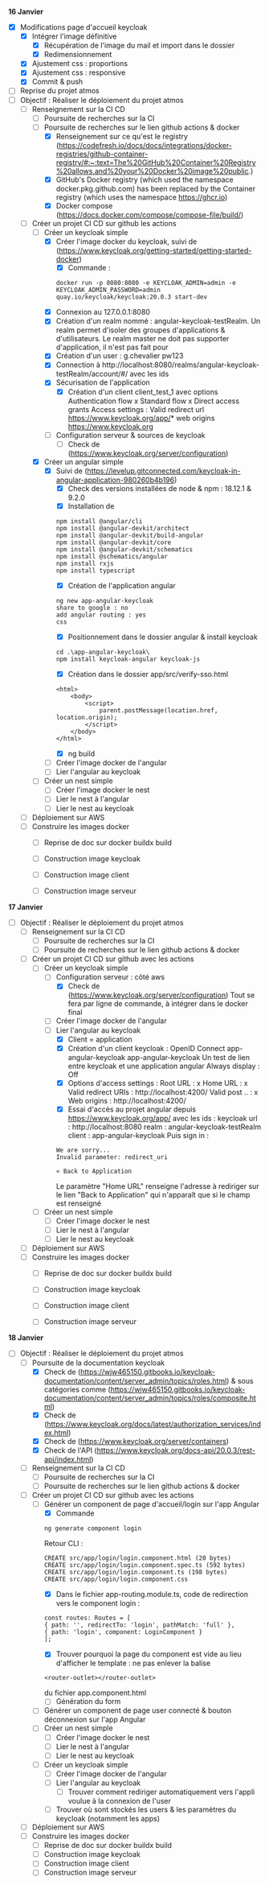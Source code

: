 **16 Janvier**
- [x] Modifications page d'accueil keycloak
    - [x] Intégrer l'image définitive
        - [x] Récupération de l'image du mail et import dans le dossier
        - [x] Redimensionnement
    - [x] Ajustement css : proportions
    - [x] Ajustement css : responsive
    - [x] Commit & push
- [ ] Reprise du projet atmos
- [ ] Objectif : Réaliser le déploiement du projet atmos 
    - [ ] Renseignement sur la CI CD
        - [ ] Poursuite de recherches sur la CI
        - [ ] Poursuite de recherches sur le lien github actions & docker 
            - [x] Renseignement sur ce qu'est le registry (https://codefresh.io/docs/docs/integrations/docker-registries/github-container-registry/#:~:text=The%20GitHub%20Container%20Registry%20allows,and%20your%20Docker%20image%20public.)
            - [x] GitHub's Docker registry (which used the namespace docker.pkg.github.com) has been replaced by the Container registry (which uses the namespace https://ghcr.io)
            - [x] Docker compose (https://docs.docker.com/compose/compose-file/build/)
    - [ ] Créer un projet CI CD sur github   les actions
        - [ ] Créer un keycloak simple
            - [x] Créer l'image docker du keycloak, suivi de (https://www.keycloak.org/getting-started/getting-started-docker)
                - [x] Commande :
                ```
                docker run -p 8080:8080 -e KEYCLOAK_ADMIN=admin -e KEYCLOAK_ADMIN_PASSWORD=admin quay.io/keycloak/keycloak:20.0.3 start-dev
                ```
            - [x] Connexion au 127.0.0.1:8080
            - [x] Création d'un realm nommé : angular-keycloak-testRealm. Un realm permet d'isoler des groupes d'applications & d'utilisateurs. Le realm master ne doit pas supporter d'application, il n'est pas fait pour
            - [x] Création d'un user :
            g.chevalier
            pw123
            - [x] Connection à http://localhost:8080/realms/angular-keycloak-testRealm/account/#/ avec les ids
            - [x] Sécurisation de l'application
                - [x] Création d'un client client_test_1 avec options Authentication flow
                x Standard flow
                x Direct access grants
                Access settings :
                Valid redirect url
                https://www.keycloak.org/app/*
                web origins
                https://www.keycloak.org
            - [ ] Configuration serveur & sources de keycloak
                - [ ] Check de (https://www.keycloak.org/server/configuration)
        - [x] Créer un angular simple
            - [x] Suivi de (https://levelup.gitconnected.com/keycloak-in-angular-application-980260b4b196)
                - [x] Check des versions installées de node & npm : 18.12.1 & 9.2.0
                - [x] Installation de 
                ```
                npm install @angular/cli
                npm install @angular-devkit/architect
                npm install @angular-devkit/build-angular
                npm install @angular-devkit/core
                npm install @angular-devkit/schematics
                npm install @schematics/angular
                npm install rxjs
                npm install typescript
                ```
                - [x] Création de l'application angular
                ```
                ng new app-angular-keycloak
                share to google : no
                add angular routing : yes
                css
                ```
                - [x] Positionnement dans le dossier angular & install keycloak
                ```
                cd .\app-angular-keycloak\
                npm install keycloak-angular keycloak-js
                ```
                - [x] Création dans le dossier app/src/verify-sso.html
                ```
                <html>
                    <body>
                        <script>
                            parent.postMessage(location.href, location.origin);
                        </script>
                    </body>
                </html>
                ```
                - [x] ng build
            - [ ] Créer l'image docker de l'angular
            - [ ] Lier l'angular au keycloak
        - [ ] Créer un nest simple
            - [ ] Créer l'image docker le nest
            - [ ] Lier le nest à l'angular
            - [ ] Lier le nest au keycloak
    - [ ] Déploiement sur AWS
    - [ ] Construire les images docker
        - [ ] Reprise de doc sur docker buildx build 
        - [ ] Construction image keycloak 
        - [ ] Construction image client 
        - [ ] Construction image serveur 


**17 Janvier**
- [ ] Objectif : Réaliser le déploiement du projet atmos 
    - [ ] Renseignement sur la CI CD
        - [ ] Poursuite de recherches sur la CI
        - [ ] Poursuite de recherches sur le lien github actions & docker 
    - [ ] Créer un projet CI CD sur github avec les actions
        - [ ] Créer un keycloak simple
            - [ ] Configuration serveur : côté aws
                - [x] Check de (https://www.keycloak.org/server/configuration)
                Tout se fera par ligne de commande, à intégrer dans le docker final
            - [ ] Créer l'image docker de l'angular
            - [ ] Lier l'angular au keycloak
                - [x] Client = application
                - [x] Création d'un client keycloak : 
                OpenID Connect
                app-angular-keycloak
                app-angular-keycloak
                Un test de lien entre keycloak et une application angular
                Always display : Off
                - [x] Options d'access settings :
                Root URL : x
                Home URL : x
                Valid redirect URIs : http://localhost:4200/
                Valid post .. : x
                Web origins : http://localhost:4200/
                - [x] Essai d'accès au projet angular depuis https://www.keycloak.org/app/ avec les ids :
                keycloak url : http://localhost:8080
                realm : angular-keycloak-testRealm
                client : app-angular-keycloak
                Puis sign in : 
                ```
                We are sorry...
                Invalid parameter: redirect_uri

                « Back to Application
                ```
                Le paramètre "Home URL" renseigne l'adresse à rediriger sur le lien "Back to Application" qui n'apparaît que si le champ est renseigné
        - [ ] Créer un nest simple
            - [ ] Créer l'image docker le nest
            - [ ] Lier le nest à l'angular
            - [ ] Lier le nest au keycloak
    - [ ] Déploiement sur AWS
    - [ ] Construire les images docker
        - [ ] Reprise de doc sur docker buildx build 
        - [ ] Construction image keycloak 
        - [ ] Construction image client 
        - [ ] Construction image serveur 


**18 Janvier**
- [ ] Objectif : Réaliser le déploiement du projet atmos 
    - [ ] Poursuite de la documentation keycloak
        - [x] Check de (https://wjw465150.gitbooks.io/keycloak-documentation/content/server_admin/topics/roles.html) & sous catégories comme (https://wjw465150.gitbooks.io/keycloak-documentation/content/server_admin/topics/roles/composite.html) 
        - [x] Check de (https://www.keycloak.org/docs/latest/authorization_services/index.html)
        - [x] Check de (https://www.keycloak.org/server/containers)
        - [x] Check de l'API (https://www.keycloak.org/docs-api/20.0.3/rest-api/index.html)
    - [ ] Renseignement sur la CI CD
        - [ ] Poursuite de recherches sur la CI
        - [ ] Poursuite de recherches sur le lien github actions & docker 
    - [ ] Créer un projet CI CD sur github avec les actions
        - [ ] Générer un component de page d'accueil/login sur l'app Angular
            - [x] Commande 
            ```
            ng generate component login
            ```
            Retour CLI :
            ```
            CREATE src/app/login/login.component.html (20 bytes)
            CREATE src/app/login/login.component.spec.ts (592 bytes)
            CREATE src/app/login/login.component.ts (198 bytes)
            CREATE src/app/login/login.component.css
            ```
            - [x] Dans le fichier app-routing.module.ts, code de redirection vers le component login :
            ```
            const routes: Routes = [
            { path: '', redirectTo: 'login', pathMatch: 'full' },
            { path: 'login', component: LoginComponent }
            ];
            ```
            - [x] Trouver pourquoi la page du component est vide au lieu d'afficher le template : ne pas enlever la balise
            ```
            <router-outlet></router-outlet>
            ```
            du fichier app.component.html
            - [ ] Génération du form
        - [ ] Générer un component de page user connecté & bouton déconnexion sur l'app Angular
        - [ ] Créer un nest simple
            - [ ] Créer l'image docker le nest
            - [ ] Lier le nest à l'angular
            - [ ] Lier le nest au keycloak
        - [ ] Créer un keycloak simple
            - [ ] Créer l'image docker de l'angular
            - [ ] Lier l'angular au keycloak
                - [ ] Trouver comment rediriger automatiquement vers l'appli voulue à la connexion de l'user
            - [ ] Trouver où sont stockés les users & les paramètres du keycloak (notamment les apps)
    - [ ] Déploiement sur AWS
    - [ ] Construire les images docker
        - [ ] Reprise de doc sur docker buildx build 
        - [ ] Construction image keycloak 
        - [ ] Construction image client 
        - [ ] Construction image serveur 
